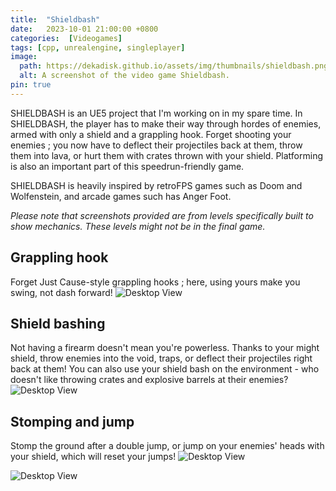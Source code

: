 ```yaml
---
title:  "Shieldbash"
date:   2023-10-01 21:00:00 +0800
categories:  [Videogames]
tags: [cpp, unrealengine, singleplayer]
image:
  path: https://dekadisk.github.io/assets/img/thumbnails/shieldbash.png
  alt: A screenshot of the video game Shieldbash.
pin: true
---
```


SHIELDBASH is an UE5 project that I'm working on in my spare time. In SHIELDBASH, the player has to make their way through hordes of enemies, armed with only a shield and a grappling hook. Forget shooting your enemies ; you now have to deflect their projectiles back at them, throw them into lava, or hurt them with crates thrown with your shield. Platforming is also an important part of this speedrun-friendly game. 

SHIELDBASH is heavily inspired by retroFPS games such as Doom and Wolfenstein, and arcade games such has Anger Foot.

_Please note that screenshots provided are from levels specifically built to show mechanics. These levels might not be in the final game._

## Grappling hook

Forget Just Cause-style grappling hooks ; here, using yours make you swing, not dash forward! 
![Desktop View](https://dekadisk.github.io/assets/gifs/Swinging.gif)

## Shield bashing

Not having a firearm doesn't mean you're powerless. Thanks to your might shield, throw enemies into the void, traps, or deflect their projectiles right back at them! You can also use your shield bash on the environment - who doesn't like throwing crates and explosive barrels at their enemies?
![Desktop View](https://dekadisk.github.io/assets/gifs/ReflectBalls.gif)

## Stomping and jump

Stomp the ground after a double jump, or jump on your enemies' heads with your shield, which will reset your jumps!
![Desktop View](https://dekadisk.github.io/assets/gifs/Stomp.gif)

![Desktop View](https://dekadisk.github.io/assets/gifs/HeadJump.gif)
